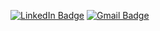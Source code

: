 [![LinkedIn Badge](https://img.shields.io/badge/-Mateus%20Macedo-03a9F4?style=flat-square&logo=LinkedIn&logoColor=white&link=https://www.linkedin.com/in/mateusesm/)](https://www.linkedin.com/in/mateusesm/) 
[![Gmail Badge](https://img.shields.io/badge/-mateusemanuel198@gmail.com-03a9F4?style=flat-square&logo=Gmail&logoColor=white&link=mailto:mateusemanuel198@gmail.com)](mailto:mateusemanuel198@gmail.com)




